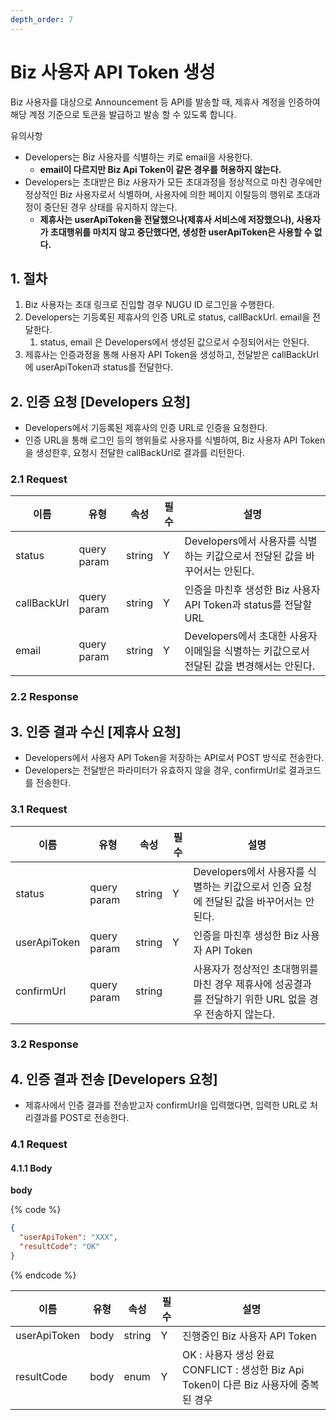 ```yaml
---
depth_order: 7
---
```


# Biz 사용자 API Token 생성

Biz 사용자를 대상으로 Announcement 등 API를 발송할 때, 제휴사 계정을 인증하여 해당 계정 기준으로 토큰을 발급하고 발송 할 수 있도록 합니다.

유의사항

* Developers는 Biz 사용자를 식별하는 키로 email을 사용한다.
  * **email이 다르지만 Biz Api Token이 같은 경우를 허용하지 않는다.**
* Developers는 초대받은 Biz 사용자가 모든 초대과정을 정상적으로 마친 경우에만 정상적인 Biz 사용자로서 식별하며, 사용자에 의한 페이지 이탈등의 행위로 초대과정이 중단된 경우 상태를 유지하지 않는다.
  * **제휴사는 userApiToken을 전달했으나(제휴사 서비스에 저장했으나), 사용자가 초대행위를 마치지 않고 중단했다면, 생성한 userApiToken은 사용할 수 없다.**

## 1. 절차 <a id="biz-apitoken-v1-1."></a>

1. Biz 사용자는 초대 링크로 진입할 경우 NUGU ID 로그인을 수행한다.
2. Developers는 기등록된 제휴사의 인증 URL로 status, callBackUrl. email을 전달한다.
   1. status, email 은 Developers에서 생성된 값으로서 수정되어서는 안된다.
3. 제휴사는 인증과정을 통해 사용자 API Token을 생성하고, 전달받은 callBackUrl에 userApiToken과 status를 전달한다.

## 2. 인증 요청 [Developers 요청] <a id="biz-apitoken-v1-2.-developers"></a>

* Developers에서 기등록된 제휴사의 인증 URL로 인증을 요청한다.
* 인증 URL을 통해 로그인 등의 행위들로 사용자를 식별하여, Biz 사용자 API Token을 생성한후, 요청시 전달한 callBackUrl로 결과를 리턴한다.

### 2.1 Request <a id="biz-apitoken-v1-2.1request"></a>

| 이름          | 유형          | 속성     | 필수  | 설명                                                     |
|-------------|-------------|--------|-----|--------------------------------------------------------|
| status      | query param | string | Y   | Developers에서 사용자를 식별하는 키값으로서 전달된 값을 바꾸어서는 안된다.         |
| callBackUrl | query param | string | Y   | 인증을 마친후 생성한 Biz 사용자 API Token과 status를 전달할 URL         |
| email       | query param | string | Y   | Developers에서 초대한 사용자 이메일을 식별하는 키값으로서 전달된 값을 변경해서는 안된다. |

### 2.2 Response <a id="biz-apitoken-v1-2.2response"></a>

## 3. 인증 결과 수신 \[제휴사 요청] <a id="biz-apitoken-v1-3."></a>

* Developers에서 사용자 API Token을 저장하는 API로서 POST 방식로 전송한다.
* Developers는 전달받은 파라미터가 유효하지 않을 경우, confirmUrl로 결과코드를 전송한다.

### 3.1 Request <a id="biz-apitoken-v1-2.1request.1"></a>

| 이름           | 유형          | 속성     | 필수  | 설명                                                           |
|--------------|-------------|--------|-----|--------------------------------------------------------------|
| status       | query param | string | Y   | Developers에서 사용자를 식별하는 키값으로서 인증 요청에 전달된 값을 바꾸어서는 안된다.        |
| userApiToken | query param | string | Y   | 인증을 마친후 생성한 Biz 사용자 API Token                                |
| confirmUrl   | query param | string |     | 사용자가 정상적인 초대행위를 마친 경우 제휴사에 성공결과를 전달하기 위한 URL 없을 경우 전송하지 않는다. |

### 3.2 Response <a id="biz-apitoken-v1-2.2response.1"></a>

## 4. 인증 결과 전송 [Developers 요청] <a id="biz-apitoken-v1-4.-developers"></a>

* 제휴사에서 인증 결과를 전송받고자 confirmUrl을 입력했다면, 입력한 URL로 처리결과를 POST로 전송한다.

### 4.1 Request <a id="biz-apitoken-v1-4.1request"></a>

#### 4.1.1 Body <a id="biz-apitoken-v1-4.1.1body"></a>

**body**

{% code %}
```json
{
  "userApiToken": "XXX",
  "resultCode": "OK"
}
```
{% endcode %}

| 이름             | 유형     | 속성       | 필수   | 설명                                                                |
|----------------|--------|----------|------|-------------------------------------------------------------------|
| userApiToken   | body   | string   | Y    | 진행중인 Biz 사용자 API Token                                            |
| resultCode     | body   | enum     | Y    | OK : 사용자 생성 완료 CONFLICT : 생성한 Biz Api Token이 다른 Biz 사용자에 중복된 경우   |
